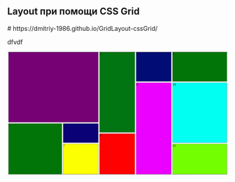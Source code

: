 <h2>Layout при помощи CSS Grid</h2>
# https://dmitriy-1986.github.io/GridLayout-cssGrid/
<p>
  dfvdf
</p>
<img src="assets/css/img/GridLayout.png" alt="IMG">
